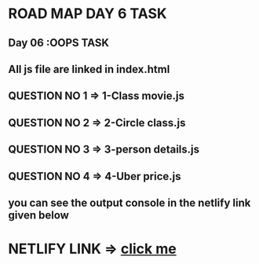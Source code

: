 # ROAD MAP DAY 6 TASK

## Day 06 :OOPS TASK 
  
## All js file are linked in index.html

## QUESTION NO 1 => 1-Class movie.js
## QUESTION NO 2 => 2-Circle class.js
## QUESTION NO 3 => 3-person details.js
## QUESTION NO 4 => 4-Uber price.js

## you can see the output console in the netlify link given below

# NETLIFY LINK => <span><a href="https://storied-kheer-786de6.netlify.app/" target="_blank">click me</a></span>
